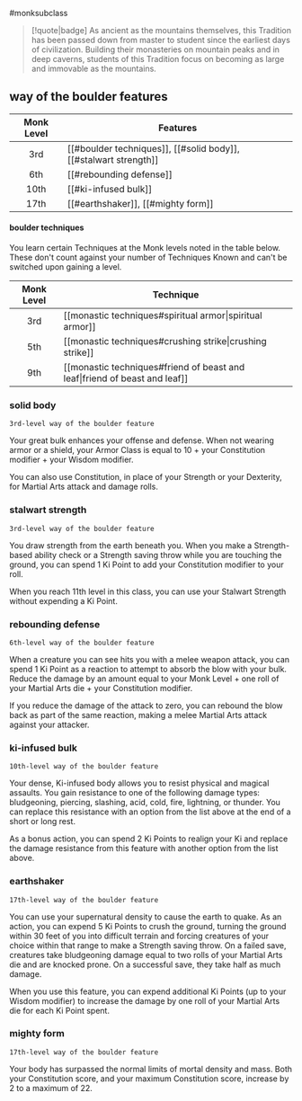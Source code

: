 #monksubclass

> [!quote|badge] 
> As ancient as the mountains themselves, this Tradition has been passed down from master to student since the earliest days of civilization. Building their monasteries on mountain peaks and in deep caverns, students of this Tradition focus on becoming as large and immovable as the mountains.
## way of the boulder features
| **Monk Level** | **Features**                                                     |
| :------------: | ---------------------------------------------------------------- |
|      3rd       | [[#boulder techniques]], [[#solid body]], [[#stalwart strength]] |
|      6th       | [[#rebounding defense]]                                          |
|      10th      | [[#ki-infused bulk]]                                             |
|      17th      | [[#earthshaker]], [[#mighty form]]                               |

#### boulder techniques
You learn certain Techniques at the Monk levels noted in the table below. These don't count against your number of Techniques Known and can't be switched upon gaining a level.

| **Monk Level** | **Technique**                                                              |
| :------------: | -------------------------------------------------------------------------- |
|      3rd       | [[monastic techniques#spiritual armor\|spiritual armor]]                   |
|      5th       | [[monastic techniques#crushing strike\|crushing strike]]                   |
|      9th       | [[monastic techniques#friend of beast and leaf\|friend of beast and leaf]] |

### solid body
`3rd-level way of the boulder feature`

Your great bulk enhances your offense and defense. When not wearing armor or a shield, your Armor Class is equal to 10 + your Constitution modifier + your Wisdom modifier.

You can also use Constitution, in place of your Strength or your Dexterity, for Martial Arts attack and damage rolls.
### stalwart strength
`3rd-level way of the boulder feature`

You draw strength from the earth beneath you. When you make a Strength-based ability check or a Strength saving throw while you are touching the ground, you can spend 1 Ki Point to add your Constitution modifier to your roll.

When you reach 11th level in this class, you can use your Stalwart Strength without expending a Ki Point.
### rebounding defense
`6th-level way of the boulder feature`

When a creature you can see hits you with a melee weapon attack, you can spend 1 Ki Point as a reaction to attempt to absorb the blow with your bulk. Reduce the damage by an amount equal to your Monk Level + one roll of your Martial Arts die + your Constitution modifier.

If you reduce the damage of the attack to zero, you can rebound the blow back as part of the same reaction, making a melee Martial Arts attack against your attacker.
### ki-infused bulk
`10th-level way of the boulder feature`

Your dense, Ki-infused body allows you to resist physical and magical assaults. You gain resistance to one of the following damage types: bludgeoning, piercing, slashing, acid, cold, fire, lightning, or thunder. You can replace this resistance with an option from the list above at the end of a short or long rest.

As a bonus action, you can spend 2 Ki Points to realign your Ki and replace the damage resistance from this feature with another option from the list above.
### earthshaker
`17th-level way of the boulder feature`

You can use your supernatural density to cause the earth to quake. As an action, you can expend 5 Ki Points to crush the ground, turning the ground within 30 feet of you into difficult terrain and forcing creatures of your choice within that range to make a Strength saving throw. On a failed save, creatures take bludgeoning damage equal to two rolls of your Martial Arts die and are knocked prone. On a successful save, they take half as much damage.

When you use this feature, you can expend additional Ki Points (up to your Wisdom modifier) to increase the damage by one roll of your Martial Arts die for each Ki Point spent.
### mighty form
`17th-level way of the boulder feature`

Your body has surpassed the normal limits of mortal density and mass. Both your Constitution score, and your maximum Constitution score, increase by 2 to a maximum of 22.

